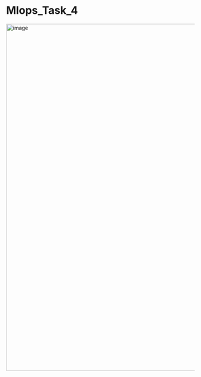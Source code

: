 # Mlops_Task_4

<img width="925" alt="image" src="https://github.com/RumaisaIlyas/Mlops_Task_4/assets/119864397/3fdefbde-c878-4def-864d-77a4309f53a6">
